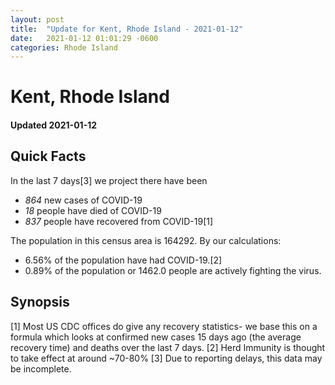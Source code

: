 ```yaml
---
layout: post
title:  "Update for Kent, Rhode Island - 2021-01-12"
date:   2021-01-12 01:01:29 -0600
categories: Rhode Island
---
```


# Kent, Rhode Island
#### Updated 2021-01-12

## Quick Facts

In the last 7 days[3] we project there have been
- *864* new cases of COVID-19
- *18* people have died of COVID-19
- *837* people have recovered from COVID-19[1]

The population in this census area is 164292. By our calculations:
- 6.56% of the population have had COVID-19.[2]
- 0.89% of the population or 1462.0 people are actively fighting the virus.

## Synopsis




[1] Most US CDC offices do give any recovery statistics- we base this on a formula which looks at confirmed new cases
15 days ago (the average recovery time) and deaths over the last 7 days.
[2] Herd Immunity is thought to take effect at around ~70-80%
[3] Due to reporting delays, this data may be incomplete. 
    